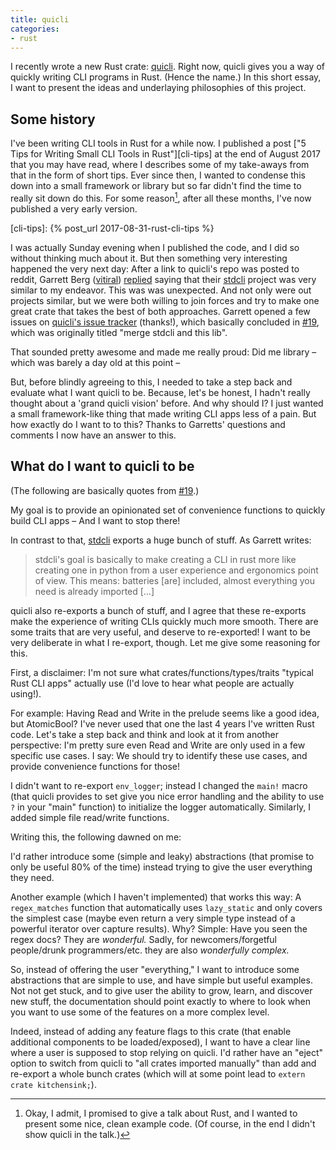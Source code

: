 ```yaml
---
title: quicli
categories:
- rust
---
```

I recently wrote a new Rust crate: [quicli].
Right now, quicli gives you a way of quickly writing CLI programs in Rust.
(Hence the name.)
In this short essay,
I want to present the ideas and underlaying philosophies
of this project.

[quicli]: https://github.com/killercup/quicli

## Some history

I've been writing CLI tools in Rust for a while now.
I published a post
["5 Tips for Writing Small CLI Tools in Rust"][cli-tips]
at the end of August 2017
that you may have read,
where I describes some of my take-aways from that
in the form of short tips.
Ever since then,
I wanted to condense this down into a small framework or library
but so far didn't find the time
to really sit down do this.
For some reason[^9e-talk],
after all these months,
I've now published a very early version.

[cli-tips]: {% post_url 2017-08-31-rust-cli-tips %}

[^9e-talk]: Okay, I admit, I promised to give a talk about Rust, and I wanted to present some nice, clean example code. (Of course, in the end I didn't show quicli in the talk.)

I was actually Sunday evening
when I published the code,
and I did so without thinking much about it.
But then something very interesting happened the very next day:
After a link to quicli's repo was posted to reddit,
Garrett Berg ([vitiral]) [replied] saying that
their [stdcli] project was very similar to my endeavor.
This was was unexpected.
And not only were out projects similar,
but we were both willing to join forces
and try to make one great crate
that takes the best of both approaches.
Garrett opened a few issues on [quicli's issue tracker][issues] (thanks!),
which basically concluded in [#19],
which was originally titled
"merge stdcli and this lib".

[vitiral]: https://github.com/vitiral
[replied]: https://www.reddit.com/r/rust/comments/7s3zsd/quicli_quickly_build_cool_cli_apps_in_rust/dt28i2b/
[stdcli]: https://github.com/vitiral/stdcli
[issues]: https://github.com/killercup/quicli/issues
[#19]: https://github.com/killercup/quicli/issues/19

That sounded pretty awesome and made me really proud:
Did me library
– which was barely a day old at this point –

But, before blindly agreeing to this,
I needed to take a step back
and evaluate what I want quicli to be.
Because, let's be honest,
I hadn't really thought about a 'grand quicli vision'
before.
And why should I?
I just wanted a small framework-like thing
that made writing CLI apps less of a pain.
But how exactly do I want to to this?
Thanks to Garretts' questions and comments
I now have an answer to this.

## What do I want to quicli to be

(The following are basically quotes from [#19].)

My goal is to provide
an opinionated set
of convenience functions
to quickly build CLI apps
– And I want to stop there!

In contrast to that,
[stdcli] exports a huge bunch of stuff.
As Garrett writes:

> stdcli's goal is basically to make creating a CLI in rust more like creating one in python from a user experience and ergonomics point of view.
> This means:
> batteries [are] included,
> almost everything you need is already imported […]


quicli also re-exports a bunch of stuff,
and I agree that these re-exports make the experience of writing CLIs quickly much more smooth.
There are some traits that are very useful, and deserve to re-exported!
I want to be very deliberate in what I re-export, though.
Let me give some reasoning for this.

First, a disclaimer:
I'm not sure what crates/functions/types/traits "typical Rust CLI apps" actually use
(I'd love to hear what people are actually using!).

For example:
Having Read and Write in the prelude seems like a good idea, but AtomicBool?
I've never used that one the last 4 years I've written Rust code.
Let's take a step back and think
and look at it from another perspective:
I'm pretty sure even Read and Write are only used in a few specific use cases.
I say: We should try to identify these use cases,
and provide convenience functions for those!

I didn't want to re-export `env_logger`;
instead I changed the `main!` macro
(that quicli provides to set give you nice error handling
and the ability to use `?` in your "main" function)
to initialize the logger automatically.
Similarly, I added simple file read/write functions.

Writing this, the following dawned on me:

I'd rather introduce some (simple and leaky) abstractions
(that promise to only be useful 80% of the time)
instead trying to give the user everything they need.

Another example (which I haven't implemented) that works this way:
A `regex_matches` function
that automatically uses `lazy_static` and only covers the simplest case
(maybe even return a very simple type
instead of a powerful iterator over capture results).
Why?
Simple: Have you seen the regex docs?
They are _wonderful._
Sadly, for newcomers/forgetful people/drunk programmers/etc.
they are also _wonderfully complex._

So, instead of offering the user "everything,"
I want to introduce some abstractions that are simple to use,
and have simple but useful examples.
Not not get stuck,
and to give user the ability to grow, learn, and discover new stuff,
the documentation should point exactly to where to look
when you want to use some of the features on a more complex level.

Indeed, instead of adding any feature flags to this crate
(that enable additional components to be loaded/exposed),
I want to have a clear line
where a user is supposed to stop relying on quicli.
I'd rather have an "eject" option
to switch from quicli to "all crates imported manually"
than add and re-export a whole bunch crates
(which will at some point lead to `extern crate kitchensink;`).
